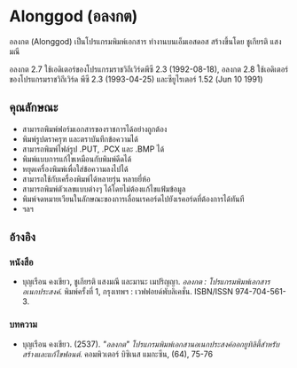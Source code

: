 # Alonggod (อลงกต)

อลงกต (Alonggod) เป็นโปรแกรมพิมพ์เอกสาร ทำงานบนเอ็มเอสดอส สร้างขึ้นโดย ชูเกียรติ แสงมณี

อลงกต 2.7 ใช้เอดิเตอร์ของโปรแกรมราชวิถีเวิร์ดพีซี 2.3 (1992-08-18), อลงกต 2.8 ใช้เอดิเตอร์ของโปรแกรมราชวิถีเวิร์ด พีซี 2.3 (1993-04-25) และซียูไรเตอร์ 1.52 (Jun 10 1991)

## คุณลักษณะ

* สามารถพิมพ์ฟอร์มเอกสารของราชการได้อย่างถูกต้อง
* พิมพ์รูปตราครุฑ และตราบันทึกข้อความได้
* สามารถพิมพ์ไฟล์รูป .PUT, .PCX และ .BMP ได้
* พิมพ์แบบการแก้ไขเหมือนกับพิมพ์ดีดได้
* หยุดเครื่องพิมพ์เพื่อใส่ข้อความลงไปได้
* สามารถใช้กับเครื่องพิมพ์ได้หลายรุ่น หลายยี่ห้อ
* สามารถพิมพ์ตัวเลขแบบต่างๆ ได้โดยไม่ต้องแก้ไขแฟ้มข้อมูล
* พิมพ์จดหมายเวียนในลักษณะของการเลื่อนเรคอร์ดไปยังเรคอร์ดที่ต้องการได้ทันที
* ฯลฯ

## อ้างอิง

### หนังสือ

* บุญเรือน คงเขียว, ชูเกียรติ แสงมณี และมานะ เมปริญญา. *อลงกต : โปรแกรมพิมพ์เอกสารอเนกประสงค์*. พิมพ์ครั้งที่ 1, กรุงเทพฯ : เวฟฟอยด์พับลิเคชั่น. ISBN/ISSN 974-704-561-3.

### บทความ

* บุญเรือน คงเขียว. (2537). *"อลงกต" โปรแกรมพิมพ์เอกสานอเนกประสงค์ออกยูทิลิตี้สำหรับสร้างและแก้ไขฟอนต์*. คอมพิวเตอร์ บิซิเนส แมกะซีน, (64), 75-76
